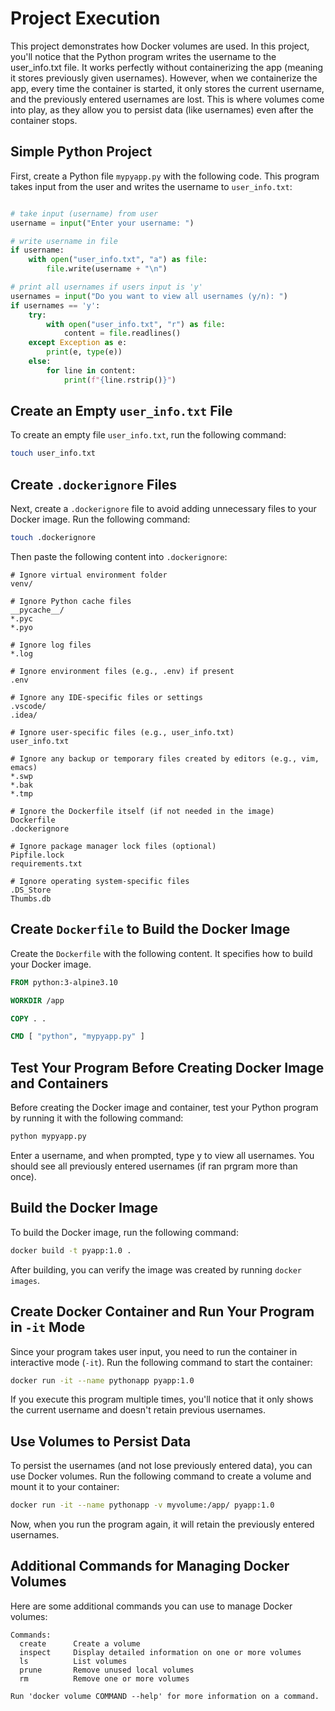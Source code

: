 # Project Execution

This project demonstrates how Docker volumes are used. In this project, you'll notice that the Python program writes the username to the user_info.txt file. It works perfectly without containerizing the app (meaning it stores previously given usernames). However, when we containerize the app, every time the container is started, it only stores the current username, and the previously entered usernames are lost. This is where volumes come into play, as they allow you to persist data (like usernames) even after the container stops.

## Simple Python Project

First, create a Python file `mypyapp.py` with the following code. This program takes input from the user and writes the username to `user_info.txt`:

```python

# take input (username) from user
username = input("Enter your username: ")

# write username in file
if username:
    with open("user_info.txt", "a") as file:
        file.write(username + "\n")

# print all usernames if users input is 'y'
usernames = input("Do you want to view all usernames (y/n): ")
if usernames == 'y':
    try:
        with open("user_info.txt", "r") as file:
            content = file.readlines()
    except Exception as e:
        print(e, type(e))
    else:
        for line in content:
            print(f"{line.rstrip()}")
```

## Create an Empty `user_info.txt` File

To create an empty file `user_info.txt`, run the following command:

```bash
touch user_info.txt
```

## Create `.dockerignore` Files

Next, create a `.dockerignore` file to avoid adding unnecessary files to your Docker image. Run the following command:

```bash
touch .dockerignore
```

Then paste the following content into `.dockerignore`:

```plaintext
# Ignore virtual environment folder
venv/

# Ignore Python cache files
__pycache__/
*.pyc
*.pyo

# Ignore log files
*.log

# Ignore environment files (e.g., .env) if present
.env

# Ignore any IDE-specific files or settings
.vscode/
.idea/

# Ignore user-specific files (e.g., user_info.txt)
user_info.txt

# Ignore any backup or temporary files created by editors (e.g., vim, emacs)
*.swp
*.bak
*.tmp

# Ignore the Dockerfile itself (if not needed in the image)
Dockerfile
.dockerignore

# Ignore package manager lock files (optional)
Pipfile.lock
requirements.txt

# Ignore operating system-specific files
.DS_Store
Thumbs.db

```

## Create `Dockerfile` to Build the Docker Image

Create the `Dockerfile` with the following content. It specifies how to build your Docker image.

```Dockerfile
FROM python:3-alpine3.10

WORKDIR /app

COPY . .

CMD [ "python", "mypyapp.py" ]

```

## Test Your Program Before Creating Docker Image and Containers

Before creating the Docker image and container, test your Python program by running it with the following command:

```bash
python mypyapp.py
```
Enter a username, and when prompted, type y to view all usernames. You should see all previously entered usernames (if ran prgram more than once).

## Build the Docker Image

To build the Docker image, run the following command:

```bash
docker build -t pyapp:1.0 .
```

After building, you can verify the image was created by running `docker images`.

## Create Docker Container and Run Your Program in `-it` Mode

Since your program takes user input, you need to run the container in interactive mode (`-it`). Run the following command to start the container:

```bash
docker run -it --name pythonapp pyapp:1.0
```

If you execute this program multiple times, you'll notice that it only shows the current username and doesn't retain previous usernames.

## Use Volumes to Persist Data

To persist the usernames (and not lose previously entered data), you can use Docker volumes. Run the following command to create a volume and mount it to your container:

```bash
docker run -it --name pythonapp -v myvolume:/app/ pyapp:1.0
```

Now, when you run the program again, it will retain the previously entered usernames. 

## Additional Commands for Managing Docker Volumes

Here are some additional commands you can use to manage Docker volumes:

```plaintext
Commands:
  create      Create a volume
  inspect     Display detailed information on one or more volumes
  ls          List volumes
  prune       Remove unused local volumes
  rm          Remove one or more volumes

Run 'docker volume COMMAND --help' for more information on a command.
```
